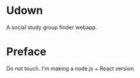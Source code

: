 # Udown
A social study group finder webapp.

# Preface
Do not touch. I'm making a node.js + React version
